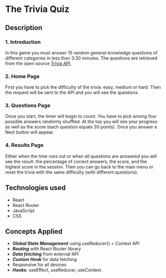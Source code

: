 # The Trivia Quiz
## Description
### 1. Introduction
In this game you must answer 15 random general-knowledge questions  of different categories in less than 3:30 minutes. The questions are retrieved from the open source [Trivia API](https://the-trivia-api.com/).

### 2. Home Page
First you have to pick the difficulty of the trivia: easy, medium or hard. Then the request will be sent to the API and you will see the questions.

### 3. Questions Page
Once you start, the timer will begin to count. You have to pick among four possible answers randomly shuffled. At the top you will see your progress as well as the score (each question equals 30 points). Once you answer a Next button will appear.

### 4. Results Page
Either when the time runs out or when all questions are answered you will see the result: the percentage of correct answers, the score, and the highest score in the session. 
Then you can go back to the main menu or reset the trivia with the same difficulty (with different questions).

## Technologies used
- React
- React Router
- JavaScript
- CSS

## Concepts Applied
-   _**Global State Management**_  using useReducer() + Context API
- ***Routing*** with React Router library
- ***Data fetching*** from external API
- ***Custom Hook*** for data fetching
- Responsive for all devices
- ***Hooks***: useEffect, useReducer, useContext.
